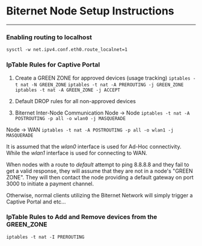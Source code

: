 # Biternet Node Setup Instructions
---
### Enabling routing to localhost
`sysctl -w net.ipv4.conf.eth0.route_localnet=1`

### IpTable Rules for Captive Portal
1. Create a GREEN ZONE for approved devices (usage tracking)
  `iptables -t nat -N GREEN_ZONE`
  `iptables -t nat -A PREROUTING -j GREEN_ZONE`
  `iptables -t nat -A GREEN_ZONE -j ACCEPT`

2. Default DROP rules for all non-approved devices

3. Biternet Inter-Node Communication
  Node -> Node
  `iptables -t nat -A POSTROUTING -p all -o wlan0 -j MASQUERADE`

  Node -> WAN
  `iptables -t nat -A POSTROUTING -p all -o wlan1 -j MASQUERADE`
  
  It is assumed that the *wlan0* interface is used for Ad-Hoc connectivity. While the *wlan1* interface is used for connecting to WAN.

  When nodes with a route to *default* attempt to ping 8.8.8.8 and they fail to get a valid response, they will assume that they are not in a node's "GREEN ZONE". They will then contact the node providing a default gateway on port 3000 to initiate a payment channel.

  Otherwise, normal clients utilizing the Biternet Network will simply trigger a Captive Portal and etc...

### IpTable Rules to Add and Remove devices from the GREEN_ZONE
`iptables -t nat -I PREROUTING`